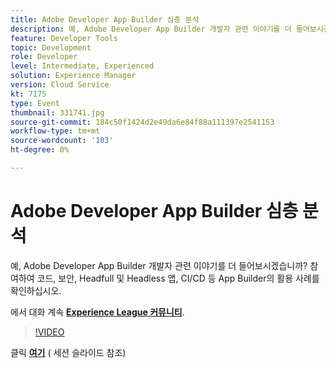 ```yaml
---
title: Adobe Developer App Builder 심층 분석
description: 예, Adobe Developer App Builder 개발자 관련 이야기를 더 들어보시겠습니까? 참여하여 코드, 보안, Headfull 및 Headless 앱, CI/CD 등 Adobe Developer App Builder의 활용 사례를 확인하십시오. 이 세션은 Adobe Developers Live 컨텐츠 이벤트의 일부로 전달되었습니다.
feature: Developer Tools
topic: Development
role: Developer
level: Intermediate, Experienced
solution: Experience Manager
version: Cloud Service
kt: 7175
type: Event
thumbnail: 331741.jpg
source-git-commit: 184c50f1424d2e49da6e84f88a111397e2541153
workflow-type: tm+mt
source-wordcount: '103'
ht-degree: 0%

---
```



# Adobe Developer App Builder 심층 분석

예, Adobe Developer App Builder 개발자 관련 이야기를 더 들어보시겠습니까? 참여하여 코드, 보안, Headfull 및 Headless 앱, CI/CD 등 App Builder의 활용 사례를 확인하십시오.

에서 대화 계속 **[Experience League 커뮤니티](http://adobe.ly/36Yd3v6)**.

>[!VIDEO](https://video.tv.adobe.com/v/331741/?quality=12&learn=on&hidetitle=true)

클릭 **[여기](/help/adobe-developers-live/assets/app-builder.pdf)** ( 세션 슬라이드 참조)
